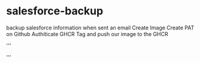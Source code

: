# salesforce-backup
backup salesforce information when sent an email
Create Image
Create PAT on Github
Authiticate GHCR
Tag and push our image to the GHCR

'''

'''